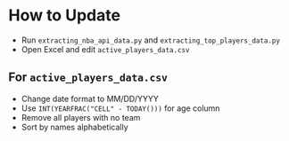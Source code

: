 # How to Update

- Run `extracting_nba_api_data.py` and `extracting_top_players_data.py`
- Open Excel and edit `active_players_data.csv`

## For `active_players_data.csv`

- Change date format to MM/DD/YYYY
- Use `INT(YEARFRAC("CELL" - TODAY()))` for age column
- Remove all players with no team
- Sort by names alphabetically
